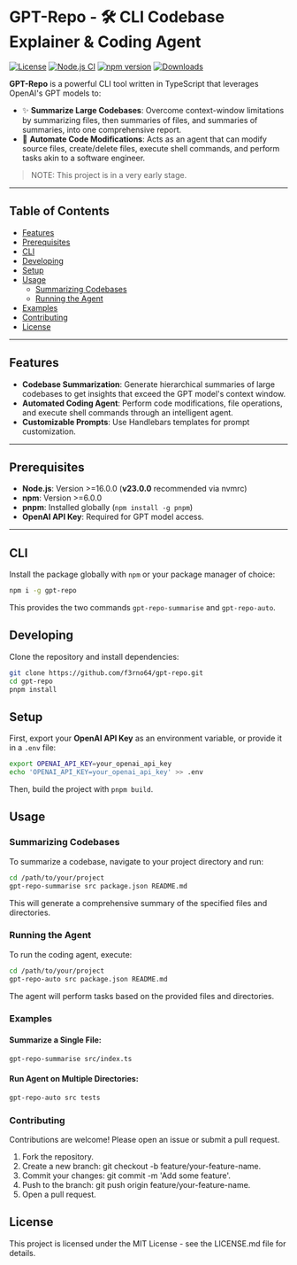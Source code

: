 # GPT-Repo - 🛠️ CLI Codebase Explainer & Coding Agent

[![License](https://img.shields.io/badge/license-MIT-blue.svg)](LICENSE.md)
[![Node.js CI](https://github.com/f3rno64/gpt-repo/actions/workflows/node.js.yml/badge.svg)](https://github.com/f3rno64/gpt-repo/actions)
[![npm version](https://img.shields.io/npm/v/gpt-repo)](https://www.npmjs.com/package/gpt-repo)
[![Downloads](https://img.shields.io/npm/dm/gpt-repo.svg)](https://www.npmjs.com/package/gpt-repo)

**GPT-Repo** is a powerful CLI tool written in TypeScript that leverages OpenAI's GPT models to:

- ✨ **Summarize Large Codebases**: Overcome context-window limitations by summarizing files, then summaries of files, and summaries of summaries, into one comprehensive report.
- 🤖 **Automate Code Modifications**: Acts as an agent that can modify source files, create/delete files, execute shell commands, and perform tasks akin to a software engineer.

> NOTE: This project is in a very early stage.

---

## Table of Contents

- [Features](#features)
- [Prerequisites](#prerequisites)
- [CLI](#cli)
- [Developing](#developing)
- [Setup](#setup)
- [Usage](#usage)
  - [Summarizing Codebases](#summarizing-codebases)
  - [Running the Agent](#running-the-agent)
- [Examples](#examples)
- [Contributing](#contributing)
- [License](#license)

---

## Features

- **Codebase Summarization**: Generate hierarchical summaries of large codebases to get insights that exceed the GPT model's context window.
- **Automated Coding Agent**: Perform code modifications, file operations, and execute shell commands through an intelligent agent.
- **Customizable Prompts**: Use Handlebars templates for prompt customization.

---

## Prerequisites

- **Node.js**: Version >=16.0.0 (**v23.0.0** recommended via nvmrc)
- **npm**: Version >=6.0.0
- **pnpm**: Installed globally (`npm install -g pnpm`)
- **OpenAI API Key**: Required for GPT model access.

---

## CLI

Install the package globally with `npm` or your package manager of choice:

```bash
npm i -g gpt-repo
```

This provides the two commands `gpt-repo-summarise` and `gpt-repo-auto`.

## Developing

Clone the repository and install dependencies:

```bash
git clone https://github.com/f3rno64/gpt-repo.git
cd gpt-repo
pnpm install
```

## Setup

First, export your **OpenAI API Key** as an environment variable, or provide it in a `.env` file:

```bash
export OPENAI_API_KEY=your_openai_api_key
echo 'OPENAI_API_KEY=your_openai_api_key' >> .env
```

Then, build the project with `pnpm build`.

## Usage

### Summarizing Codebases

To summarize a codebase, navigate to your project directory and run:

```bash
cd /path/to/your/project
gpt-repo-summarise src package.json README.md
```

This will generate a comprehensive summary of the specified files and directories.

### Running the Agent

To run the coding agent, execute:

```bash
cd /path/to/your/project
gpt-repo-auto src package.json README.md
```

The agent will perform tasks based on the provided files and directories.

### Examples

#### Summarize a Single File:

```bash
gpt-repo-summarise src/index.ts
```

#### Run Agent on Multiple Directories:

```bash
gpt-repo-auto src tests
```

### Contributing

Contributions are welcome! Please open an issue or submit a pull request.

1. Fork the repository.
2. Create a new branch: git checkout -b feature/your-feature-name.
3. Commit your changes: git commit -m 'Add some feature'.
4. Push to the branch: git push origin feature/your-feature-name.
5. Open a pull request.

## License

This project is licensed under the MIT License - see the LICENSE.md file for details.